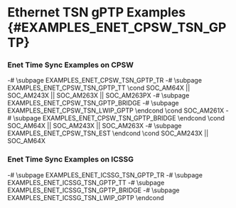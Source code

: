 # Ethernet TSN gPTP Examples {#EXAMPLES_ENET_CPSW_TSN_GPTP}

### Enet Time Sync Examples on CPSW
-# \subpage EXAMPLES_ENET_CPSW_TSN_GPTP_TR
-# \subpage EXAMPLES_ENET_CPSW_TSN_GPTP_TT
\cond SOC_AM64X || SOC_AM243X || SOC_AM263X || SOC_AM263PX
-# \subpage EXAMPLES_ENET_CPSW_TSN_GPTP_BRIDGE
-# \subpage EXAMPLES_ENET_CPSW_TSN_LWIP_GPTP
\endcond
\cond SOC_AM261X
-# \subpage EXAMPLES_ENET_CPSW_TSN_GPTP_BRIDGE
\endcond
\cond SOC_AM64X || SOC_AM243X || SOC_AM263X
-# \subpage EXAMPLES_ENET_CPSW_TSN_EST
\endcond
\cond SOC_AM243X || SOC_AM64X
### Enet Time Sync Examples on ICSSG
-# \subpage EXAMPLES_ENET_ICSSG_TSN_GPTP_TR
-# \subpage EXAMPLES_ENET_ICSSG_TSN_GPTP_TT
-# \subpage EXAMPLES_ENET_ICSSG_TSN_GPTP_BRIDGE
-# \subpage EXAMPLES_ENET_ICSSG_TSN_LWIP_GPTP
\endcond